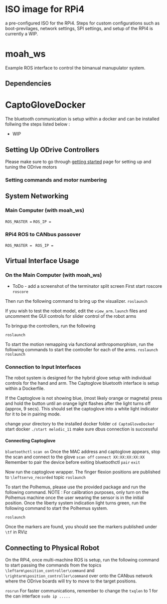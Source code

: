 # ISO image for RPi4
a pre-configured ISO for the RPi4. Steps for custom configurations such as boot-previlages, network settings, SPI settings, and setup of the RPI4 is currently a WIP.

# moah_ws

Example ROS interface to control the bimanual manupulator system.

## Dependencies


# CaptoGloveDocker

The bluetooth communication is setup within a docker and can be installed follwing the steps listed below :

* WIP

## Setting Up ODrive Controllers
Please make sure to go through [getting started](https://docs.odriverobotics.com/v/0.5.6/getting-started.html) page for setting up and tuning the ODrive motors

### Setting commands and motor numbering


## System Networking
### Main Computer (with moah_ws)

```ROS_MASTER =```
```ROS_IP = ```
### RPi4 ROS to CANbus passover

```ROS_MASTER = ```
```ROS_IP = ```

## Virtual Interface Usage
### On the Main Computer (with moah_ws)
* ToDo - add a screenshot of the terminator split screen
First start roscore
```roscore```

Then run the following command to bring up the visualizer.
```roslaunch```

If you wish to test the robot model, edit the `view_arm.launch` files and uncomment the GUI controls for slider control of the robot arms


To bringup the controllers, run the following

```roslaunch```

To start the motion remapping via functional anthropomorphism, run the following commands to start the controller for each of the arms.
```roslaunch```
```roslaunch```

### Connection to Input Interfaces
The robot system is designed for the hybrid glove setup with individual controls for the hand and arm. 
The Captoglove bluetooth interface is setup within a Dockerfile. 

If the Captoglove is not showing blue, (most likely orange or magneta) press and hold the button until an orange light flashes after the light turns off (approx, 9 secs). This should set the captoglove into a white light indicator for it to be in pairing mode.

change your directory to the installed docker folder
```cd CaptoGloveDocker```
start docker
```./start melodic_11```
make sure dbus connection is successful

#### Connecting Captoglove
```bluetoothctl```
```scan on```
Once the MAC address and captoglove appears, stop the scan and connect to the glove
```scan off```
```connect XX:XX:XX:XX:XX```
Remember to pair the device before exiting bluetoothctl
```pair```
```exit```

Now run the captoglove wrapper. The finger flexion positions are published to `\leftservo_recorded` topic
```roslaunch ```

To start the Polhemus, please use the provided package and run the following command.
NOTE : For calibration purposes, only turn on the Polhemus machine once the user wearing the sensor is in the initial position. Once the liberty system indication light turns green, run the following command to start the Polhemus system.

```roslaunch```

Once the markers are found, you should see the markers published under `\tf` in RViz


## Connecting to Physical Robot
On the RPi4, once multi-machine ROS is setup, run the following command to start passing the commands from the topics `\leftarm\position_controller\command` and `\rightarm\position_controller\command` over onto the CANbus network where the ODrive boards will try to move to the target positions.

```rosrun```
For faster communications, remember to change the `txqlen` to 1 for the can interface
```sudo ip ..... ```
